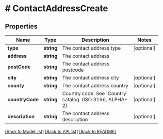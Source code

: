 # # ContactAddressCreate

## Properties

Name | Type | Description | Notes
------------ | ------------- | ------------- | -------------
**type** | **string** | The contact address type | [optional]
**address** | **string** | The contact address |
**postCode** | **string** | The contact address postcode |
**city** | **string** | The contact address city | [optional]
**county** | **string** | The contact address country | [optional]
**countryCode** | **string** | Country code. See &#x60;Country&#x60; catalog. (ISO 3166, ALPHA-2) | [optional]
**description** | **string** | The contact address description | [optional]

[[Back to Model list]](../../README.md#models) [[Back to API list]](../../README.md#endpoints) [[Back to README]](../../README.md)
